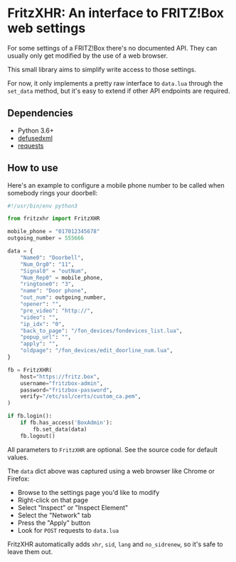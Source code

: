 # FritzXHR: An interface to FRITZ!Box web settings
For some settings of a FRITZ!Box there's no documented API. They can usually
only get modified by the use of a web browser.

This small library aims to simplify write access to those settings.

For now, it only implements a pretty raw interface to `data.lua` through the `set_data`
method, but it's easy to extend if other API endpoints are required.

## Dependencies
* Python 3.6+
* [defusedxml](https://pypi.org/project/defusedxml/)
* [requests](https://pypi.org/project/requests/)

## How to use
Here's an example to configure a mobile phone number to be called when somebody
rings your doorbell:

```python
#!/usr/bin/env python3

from fritzxhr import FritzXHR

mobile_phone = "017012345678"
outgoing_number = 555666

data = {
    "Name0": "Doorbell",
    "Num_Org0": "11",
    "Signal0" = "outNum",
    "Num_Rep0" = mobile_phone,
    "ringtone0": "3",
    "name": "Door phone",
    "out_num": outgoing_number,
    "opener": "",
    "pre_video": "http://",
    "video": "",
    "ip_idx": "0",
    "back_to_page": "/fon_devices/fondevices_list.lua",
    "popup_url": "",
    "apply": "",
    "oldpage": "/fon_devices/edit_doorline_num.lua",
}

fb = FritzXHR(
    host="https://fritz.box",
    username="fritzbox-admin",
    password="fritzbox-password",
    verify="/etc/ssl/certs/custom_ca.pem",
)

if fb.login():
    if fb.has_access('BoxAdmin'):
        fb.set_data(data)
    fb.logout()
```
All parameters to `FritzXHR` are optional. See the source code for default values.

The `data` dict above was captured using a web browser like Chrome or Firefox:
* Browse to the settings page you'd like to modify
* Right-click on that page
* Select "Inspect" or "Inspect Element"
* Select the "Network" tab
* Press the "Apply" button
* Look for `POST` requests to `data.lua`

FritzXHR automatically adds `xhr`, `sid`, `lang` and `no_sidrenew`, so it's safe to leave them out.
